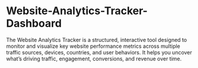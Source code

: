 # Website-Analytics-Tracker-Dashboard
The Website Analytics Tracker is a structured, interactive tool designed to monitor and visualize key website performance metrics across multiple traffic sources, devices, countries, and user behaviors. It helps you uncover what’s driving traffic, engagement, conversions, and revenue over time.

